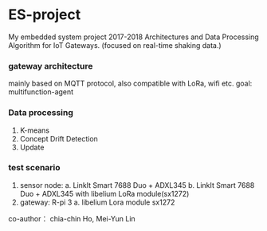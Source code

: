 # ES-project
My embedded system project 2017-2018
Architectures and Data Processing Algorithm for IoT Gateways.
(focused on real-time shaking data.)

### gateway architecture
mainly based on MQTT protocol,
also compatible with LoRa, wifi etc.
goal: multifunction-agent

### Data processing
1. K-means
2. Concept Drift Detection
3. Update

### test scenario
1. sensor node: 
  a. LinkIt Smart 7688 Duo + ADXL345 
  b. LinkIt Smart 7688 Duo + ADXL345 with libelium LoRa module(sx1272)
2. gateway: R-pi 3
  a. libelium Lora module sx1272
  
co-author： chia-chin Ho, Mei-Yun Lin
